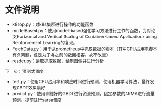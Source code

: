 # 文件说明

* k8sop.py：对k8s集群进行操作的功能函数
* modelBased.py：使用model-based强化学习方法进行工作的函数，为对论文Horizontal and Vertical Scaling of Container-based Applications using Reinforcement Learning的复现。
* FetchData.py：用于从prometheus中抓取数据的脚本（其中CPU占用率脚本有点问题，但是为了与之前的数据相容，故不改变）
* reader.py：读取抓取数据，绘制图像并进行分析

下一步：预测式调度

* test.py：使用CPU占用率和响应时间进行预测，使用机器学习算法，最终发现GBDT效果最好
* predict.py：使用训练好的GBDT进行资源预测，固定参数的ARMA进行流量预测，提前进行sarsa调度